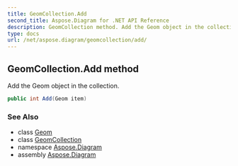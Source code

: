 ```yaml
---
title: GeomCollection.Add
second_title: Aspose.Diagram for .NET API Reference
description: GeomCollection method. Add the Geom object in the collection
type: docs
url: /net/aspose.diagram/geomcollection/add/
---
```

## GeomCollection.Add method

Add the Geom object in the collection.

```csharp
public int Add(Geom item)
```

### See Also

* class [Geom](../../geom/)
* class [GeomCollection](../)
* namespace [Aspose.Diagram](../../geomcollection/)
* assembly [Aspose.Diagram](../../../)


